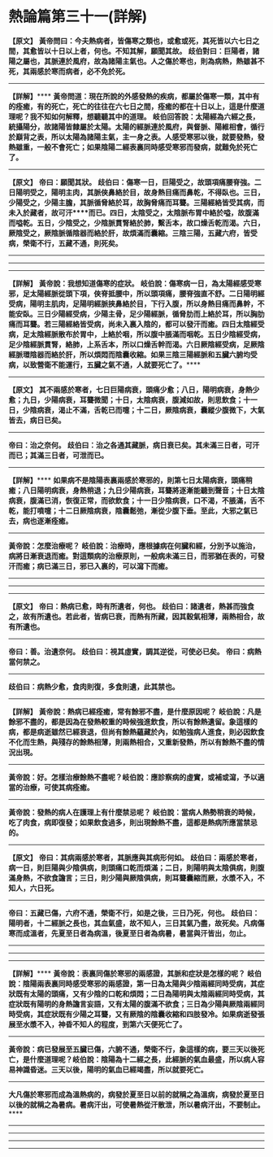 # 熱論篇第三十一(詳解)

**【原文】**
**黃帝問曰：今夫熱病者，皆傷寒之類也，或愈或死，其死皆以六七日之間，其愈皆以十日以上者，何也。不知其解，願聞其故。**
**歧伯對曰：巨陽者，諸陽之屬也，其脈連於風府，故為諸陽主氣也。人之傷於寒也，則為病熱，熱雖甚不死，其兩感於寒而病者，必不免於死。**
****
**【詳解】******
**黃帝問道：現在所說的外感發熱的疾病，都屬於傷寒一類，其中有的痊癒，有的死亡，死亡的往往在六七日之間，痊癒的都在十日以上，這是什麼道理呢？我不知如何解釋，想聽聽其中的道理。**
**岐伯回答說：太陽經為六經之長，統攝陽分，故諸陽皆隸屬於太陽。太陽的經脈連於風府，與督脈、陽維相會，循行於巔背之表，所以太陽為諸陽主氣，主一身之表。人感受寒邪以後，就要發熱，發熱雖重，一般不會死亡；如果陰陽二經表裏同時感受寒邪而發病，就難免於死亡了。**
****
**【原文】**
**帝曰：願聞其狀。**
**歧伯曰：傷寒一日，巨陽受之，故頭項痛腰脊強。二日陽明受之，陽明主肉，其脈俠鼻絡於目，故身熱目痛而鼻乾，不得臥也。三日，少陽受之，少陽主膽，其脈循****脅****絡於耳，故胸****脅****痛而耳聾。三陽經絡皆受其病，而未入於藏者，故可汗****而已。四日，太陰受之，太陰脈布胃中絡於嗌，故腹滿而嗌乾。五日，少陰受之，少陰脈貫腎絡於肺，繫舌本，故口燥舌乾而渴。六日，厥陰受之，厥陰脈循陰器而絡於肝，故煩滿而囊縮。三陰三陽，五藏六府，皆受病，榮衛不行，五藏不通，則死矣。**
****
****
****
**【詳解】**
**黃帝說：我想知道傷寒的症狀。**
**岐伯說：傷寒病一日，為太陽經感受寒邪，足太陽經脈從頭下項，俠脊抵腰中，所以頭項痛，腰脊強直不舒。二日陽明經受病，陽明主肌肉，足陽明經脈挾鼻絡於目，下行入腹，所以身熱目痛而鼻幹，不能安臥。三日少陽經受病，少陽主骨，足少陽經脈，循脅肋而上絡於耳，所以胸肋痛而耳聾。若三陽經絡皆受病，尚未入裏入陰的，都可以發汗而癒。四日太陰經受病，足太陰經脈散布於胃中，上絡於咽，所以腹中脹滿而咽乾。五日少陰經受病，足少陰經脈貫腎，絡肺，上系舌本，所以口燥舌幹而渴。六日厥陰經受病，足厥陰經脈環陰器而絡於肝，所以煩悶而陰囊收縮。如果三陰三陽經脈和五臟六腑均受病，以致營衛不能運行，五臟之氣不通，人就要死亡了。******
****
**【原文】**
**其不兩感於寒者，七日巨陽病衰，頭痛少愈；八日，陽明病衰，身熱少愈；九日，少陽病衰，耳聾微聞；十日，太陰病衰，腹減如故，則思飲食；十一日，少陰病衰，渴止不滿，舌乾已而嚏；十二日，厥陰病衰，囊縱少腹微下，大氣皆去，病日已矣。**
****
**帝曰：治之奈何。**
**歧伯曰：治之各通其藏脈，病日衰已矣。其未滿三日者，可汗而已；其滿三日者，可泄而已。**
****
**【詳解】******
**如果病不是陰陽表裏兩感於寒邪的，則第七日太陽病衰，頭痛稍癒；八日陽明病衰，身熱稍退；九日少陽病衰，耳聾將逐漸能聽到聲音；十日太陰病衰，腹滿已消，恢復正常，而欲飲食；十一日少陰病衰，口不渴，不脹滿，舌不乾，能打噴嚏；十二日厥陰病衰，陰囊鬆弛，漸從少腹下垂。至此，大邪之氣已去，病也逐漸痊癒。**
****
**黃帝說：怎麼治療呢？**
**岐伯說：治療時，應根據病在何臟和經，分別予以施治，病將日漸衰退而癒。對這類病的治療原則，一般病未滿三日，而邪猶在表的，可發汗而癒；病已滿三日，邪已入裏的，可以瀉下而癒。**
****
****
****
**【原文】**
**帝曰：熱病已愈，時有所遺者，何也。**
**歧伯曰：諸遺者，熱甚而強食之，故有所遺也。若此者，皆病已衰，而熱有所藏，因其穀氣相薄，兩熱相合，故有所遺也。**
****
**帝曰：善。治遺奈何。**
**歧伯曰：視其虛實，調其逆從，可使必已矣。**
**帝曰：病熱當何禁之。**
****
**歧伯曰：病熱少愈，食肉則復，多食則遺，此其禁也。**
****
**【詳解】**
**黃帝說：熱病已經痊癒，常有餘邪不盡，是什麼原因呢？**
**岐伯說：凡是餘邪不盡的，都是因為在發熱較重的時候強進飲食，所以有餘熱遺留。象這樣的病，都是病逝雖然已經衰退，但尚有餘熱蘊藏於內，如勉強病人進食，則必因飲食不化而生熱，與殘存的餘熱相薄，則兩熱相合，又重新發熱，所以有餘熱不盡的情況出現。**
****
**黃帝說：好。怎樣治療餘熱不盡呢？岐伯說：應診察病的虛實，或補或瀉，予以適當的治療，可使其病痊癒。**
****
**黃帝說：發熱的病人在護理上有什麼禁忌呢？**
**岐伯說：當病人熱勢稍衰的時候，吃了肉食，病即復發；如果飲食過多，則出現餘熱不盡，這都是熱病所應當禁忌的。**
****
**【原文】**
**帝曰：其病兩感於寒者，其脈應與其病形何如。**
**歧伯曰：兩感於寒者，病一日，則巨陽與少陰俱病，則頭痛口乾而煩滿；二日，則陽明與太陰俱病，則腹滿身熱，不欲食譫言；三日，則少陽與厥陰俱病，則耳聾囊縮而厥，水漿不入，不知人，六日死。**
****
**帝曰：五藏已傷，六府不通，榮衛不行，如是之後，三日乃死，何也。**
**歧伯曰：陽明者，十二經脈之長也，其血氣盛，故不知人，三日其氣乃盡，故死矣。凡病傷寒而成溫者，先夏至日者為病溫，後夏至日者為病暑，暑當與汗皆出，勿止。**
****
****
****
**【詳解】******
**黃帝說：表裏同傷於寒邪的兩感證，其脈和症狀是怎樣的呢？**
**岐伯說：陰陽兩表裏同時感受寒邪的兩感證，第一日為太陽與少陰兩經同時受病，其症狀既有太陽的頭痛，又有少陰的口乾和煩悶；二日為陽明與太陰兩經同時受病，其症狀既有陽明的身熱譫言妄語，又有太陽的腹滿不欲食；三日為少陽與厥陰兩經同時受病，其症狀既有少陽之耳聾，又有厥陰的陰囊收縮和四肢發冷。如果病逝發張展至水漿不入，神昏不知人的程度，到第六天便死亡了。**
****
**黃帝說：病已發展至五臟已傷，六腑不通，榮衛不行，象這樣的病，要三天以後死亡，是什麼道理呢？岐伯說：陰陽為十二經之長，此經脈的氣血最盛，所以病人容易神識昏迷。三天以後，陽明的氣血已經竭盡，所以就要死亡。**
****
**大凡傷於寒邪而成為溫熱病的，病發於夏至日以前的就稱之為溫病，病發於夏至日以後的就稱之為暑病。暑病汗出，可使暑熱從汗散泄，所以暑病汗出，不要制止。******
****
****
****
****


